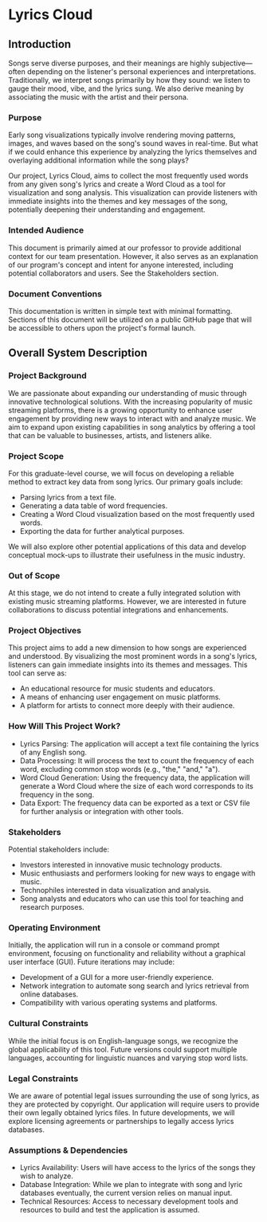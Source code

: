 # Lyrics Cloud

## Introduction

Songs serve diverse purposes, and their meanings are highly subjective—often depending on the listener's personal experiences and interpretations. Traditionally, we interpret songs primarily by how they sound: we listen to gauge their mood, vibe, and the lyrics sung. We also derive meaning by associating the music with the artist and their persona.

### Purpose

Early song visualizations typically involve rendering moving patterns, images, and waves based on the song's sound waves in real-time. But what if we could enhance this experience by analyzing the lyrics themselves and overlaying additional information while the song plays?

Our project, Lyrics Cloud, aims to collect the most frequently used words from any given song's lyrics and create a Word Cloud as a tool for visualization and song analysis. This visualization can provide listeners with immediate insights into the themes and key messages of the song, potentially deepening their understanding and engagement.

### Intended Audience

This document is primarily aimed at our professor to provide additional context for our team presentation. However, it also serves as an explanation of our program's concept and intent for anyone interested, including potential collaborators and users. See the Stakeholders section.

### Document Conventions

This documentation is written in simple text with minimal formatting. Sections of this document will be utilized on a public GitHub page that will be accessible to others upon the project's formal launch.

## Overall System Description

### Project Background

We are passionate about expanding our understanding of music through innovative technological solutions. With the increasing popularity of music streaming platforms, there is a growing opportunity to enhance user engagement by providing new ways to interact with and analyze music. We aim to expand upon existing capabilities in song analytics by offering a tool that can be valuable to businesses, artists, and listeners alike.

### Project Scope

For this graduate-level course, we will focus on developing a reliable method to extract key data from song lyrics. Our primary goals include:
* Parsing lyrics from a text file.
* Generating a data table of word frequencies.
* Creating a Word Cloud visualization based on the most frequently used words.
* Exporting the data for further analytical purposes.

We will also explore other potential applications of this data and develop conceptual mock-ups to illustrate their usefulness in the music industry.

### Out of Scope

At this stage, we do not intend to create a fully integrated solution with existing music streaming platforms. However, we are interested in future collaborations to discuss potential integrations and enhancements.

### Project Objectives

This project aims to add a new dimension to how songs are experienced and understood. By visualizing the most prominent words in a song's lyrics, listeners can gain immediate insights into its themes and messages. This tool can serve as:

* An educational resource for music students and educators.
* A means of enhancing user engagement on music platforms.
* A platform for artists to connect more deeply with their audience.

### How Will This Project Work?

- Lyrics Parsing: The application will accept a text file containing the lyrics of any English song.
- Data Processing: It will process the text to count the frequency of each word, excluding common stop words (e.g., "the," "and," "a").
- Word Cloud Generation: Using the frequency data, the application will generate a Word Cloud where the size of each word corresponds to its frequency in the song.
- Data Export: The frequency data can be exported as a text or CSV file for further analysis or integration with other tools.
 
### Stakeholders

Potential stakeholders include:

* Investors interested in innovative music technology products.
* Music enthusiasts and performers looking for new ways to engage with music.
* Technophiles interested in data visualization and analysis.
* Song analysts and educators who can use this tool for teaching and research purposes.

### Operating Environment

Initially, the application will run in a console or command prompt environment, focusing on functionality and reliability without a graphical user interface (GUI). Future iterations may include:

* Development of a GUI for a more user-friendly experience.
* Network integration to automate song search and lyrics retrieval from online databases.
* Compatibility with various operating systems and platforms.

### Cultural Constraints

While the initial focus is on English-language songs, we recognize the global applicability of this tool. Future versions could support multiple languages, accounting for linguistic nuances and varying stop word lists.

### Legal Constraints

We are aware of potential legal issues surrounding the use of song lyrics, as they are protected by copyright. Our application will require users to provide their own legally obtained lyrics files. In future developments, we will explore licensing agreements or partnerships to legally access lyrics databases.

### Assumptions & Dependencies

* Lyrics Availability: Users will have access to the lyrics of the songs they wish to analyze.
* Database Integration: While we plan to integrate with song and lyric databases eventually, the current version relies on manual input.
* Technical Resources: Access to necessary development tools and resources to build and test the application is assumed.
